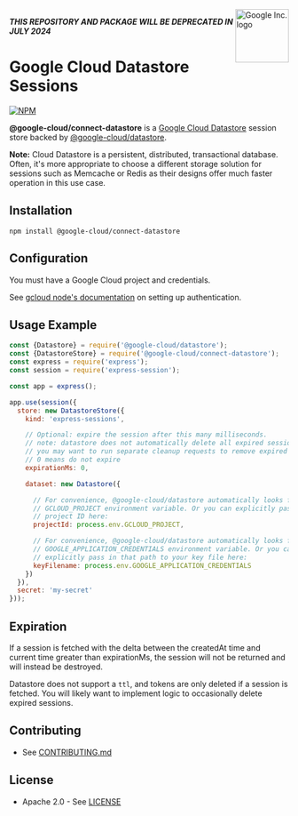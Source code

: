<img src="https://avatars2.githubusercontent.com/u/2810941?v=3&s=96" alt="Google Inc. logo" title="Google" align="right" height="96" width="96"/>

**_THIS REPOSITORY AND PACKAGE WILL BE DEPRECATED IN JULY 2024_**
    
# Google Cloud Datastore Sessions

[![NPM][1]][2]

[1]: https://img.shields.io/npm/v/@google-cloud/connect-datastore.svg?style=flat
[2]: https://www.npmjs.org/package/@google-cloud/connect-datastore

**@google-cloud/connect-datastore** is a [Google Cloud Datastore][datastore]
session store backed by [@google-cloud/datastore][datastore_lib].

**Note:** Cloud Datastore is a persistent, distributed, transactional database.
Often, it's more appropriate to choose a different storage solution for sessions
such as Memcache or Redis as their designs offer much faster operation in this
use case.

## Installation

    npm install @google-cloud/connect-datastore

## Configuration

You must have a Google Cloud project and credentials.

See [gcloud node's documentation][auth] on setting up authentication.

## Usage Example

```javascript
const {Datastore} = require('@google-cloud/datastore');
const {DatastoreStore} = require('@google-cloud/connect-datastore');
const express = require('express');
const session = require('express-session');

const app = express();

app.use(session({
  store: new DatastoreStore({
    kind: 'express-sessions',

    // Optional: expire the session after this many milliseconds.
    // note: datastore does not automatically delete all expired sessions
    // you may want to run separate cleanup requests to remove expired sessions
    // 0 means do not expire
    expirationMs: 0,

    dataset: new Datastore({

      // For convenience, @google-cloud/datastore automatically looks for the
      // GCLOUD_PROJECT environment variable. Or you can explicitly pass in a
      // project ID here:
      projectId: process.env.GCLOUD_PROJECT,

      // For convenience, @google-cloud/datastore automatically looks for the
      // GOOGLE_APPLICATION_CREDENTIALS environment variable. Or you can
      // explicitly pass in that path to your key file here:
      keyFilename: process.env.GOOGLE_APPLICATION_CREDENTIALS
    })
  }),
  secret: 'my-secret'
}));
```

## Expiration
If a session is fetched with the delta between the createdAt time and current
time greater than expirationMs, the session will not be returned and will
instead be destroyed.

Datastore does not support a `ttl`, and tokens are only deleted if a session
is fetched. You will likely want to implement logic to occasionally delete
expired sessions.

## Contributing

* See [CONTRIBUTING.md](https://github.com/googleapis/nodejs-datastore-session/blob/master/CONTRIBUTING.md)

## License

* Apache 2.0 - See [LICENSE](https://github.com/googleapis/nodejs-datastore-session/blob/master/LICENSE)

[express]: http://expressjs.com/
[datastore]: https://cloud.google.com/datastore/docs
[datastore_lib]: https://www.npmjs.com/package/@google-cloud/datastore
[auth]: https://cloud.google.com/docs/authentication/getting-started

